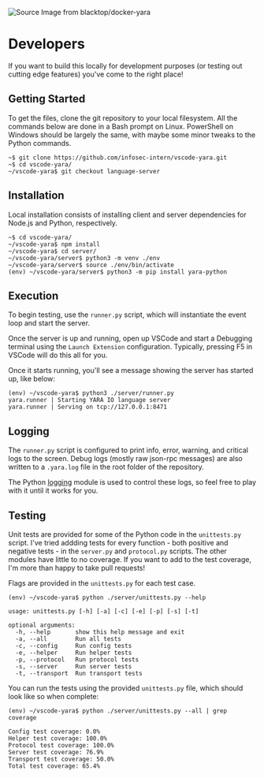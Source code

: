 ![][logo]

# Developers
If you want to build this locally for development purposes (or testing out cutting edge features) you've come to the right place!

## Getting Started
To get the files, clone the git repository to your local filesystem. All the commands below are done in a Bash prompt on Linux. PowerShell on Windows should be largely the same, with maybe some minor tweaks to the Python commands.
```text
~$ git clone https://github.com/infosec-intern/vscode-yara.git
~$ cd vscode-yara/
~/vscode-yara$ git checkout language-server
```

## Installation
Local installation consists of installing client and server dependencies for Node.js and Python, respectively.
```text
~$ cd vscode-yara/
~/vscode-yara$ npm install
~/vscode-yara$ cd server/
~/vscode-yara/server$ python3 -m venv ./env
~/vscode-yara/server$ source ./env/bin/activate
(env) ~/vscode-yara/server$ python3 -m pip install yara-python
```

## Execution
To begin testing, use the `runner.py` script, which will instantiate the event loop and start the server.

Once the server is up and running, open up VSCode and start a Debugging terminal using the `Launch Extension` configuration. Typically, pressing F5 in VSCode will do this all for you.

Once it starts running, you'll see a message showing the server has started up, like below:

```text
(env) ~/vscode-yara$ python3 ./server/runner.py
yara.runner | Starting YARA IO language server
yara.runner | Serving on tcp://127.0.0.1:8471
```

## Logging
The `runner.py` script is configured to print info, error, warning, and critical logs to the screen. Debug logs (mostly raw json-rpc messages) are also written to a `.yara.log` file in the root folder of the repository.

The Python [logging](https://docs.python.org/3/library/logging.html) module is used to control these logs, so feel free to play with it until it works for you.


## Testing
Unit tests are provided for some of the Python code in the `unittests.py` script. I've tried addding tests for every function - both positive and negative tests - in the `server.py` and `protocol.py` scripts. The other modules have little to no coverage. If you want to add to the test coverage, I'm more than happy to take pull requests!

Flags are provided in the `unittests.py` for each test case.

```text
(env) ~/vscode-yara$ python ./server/unittests.py --help

usage: unittests.py [-h] [-a] [-c] [-e] [-p] [-s] [-t]

optional arguments:
  -h, --help       show this help message and exit
  -a, --all        Run all tests
  -c, --config     Run config tests
  -e, --helper     Run helper tests
  -p, --protocol   Run protocol tests
  -s, --server     Run server tests
  -t, --transport  Run transport tests
```

You can run the tests using the provided `unittests.py` file, which should look like so when complete:
```text
(env) ~/vscode-yara$ python ./server/unittests.py --all | grep coverage

Config test coverage: 0.0%
Helper test coverage: 100.0%
Protocol test coverage: 100.0%
Server test coverage: 76.9%
Transport test coverage: 50.0%
Total test coverage: 65.4%
```

[logo]: ../images/logo.png "Source Image from blacktop/docker-yara"
